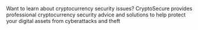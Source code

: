 Want to learn about cryptocurrency security issues? CryptoSecure provides professional cryptocurrency security advice and solutions to help protect your digital assets from cyberattacks and theft